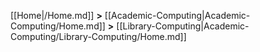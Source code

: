 [[Home|/Home.md]] **>** [[Academic-Computing|Academic-Computing/Home.md]] **>** [[Library-Computing|Academic-Computing/Library-Computing/Home.md]]
